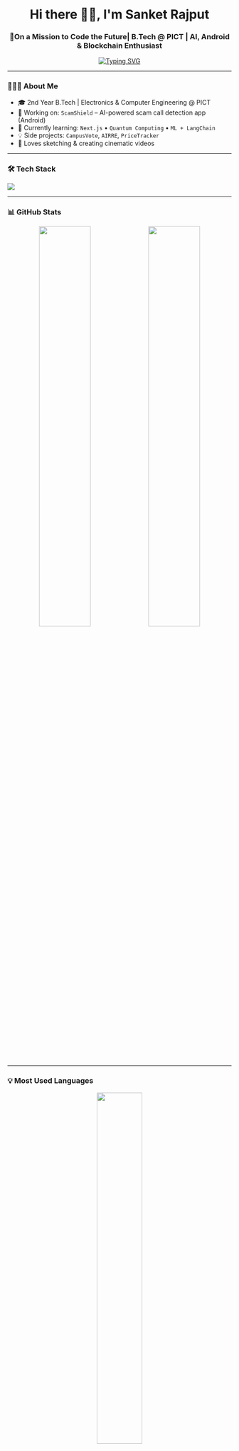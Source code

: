 <h1 align="center">Hi there 👋🏼, I'm Sanket Rajput</h1>
<h3 align="center">🚀On a Mission to Code the Future| B.Tech @ PICT | AI, Android & Blockchain Enthusiast</h3>

<p align="center">
  <a href="https://github.com/sanket-rajput">
    <img src="https://readme-typing-svg.demolab.com?font=Fira+Code&size=22&pause=1000&color=F75C7E&center=true&vCenter=true&width=435&lines=AI+Builder+%F0%9F%96%A5;Hackathon+Addict+%F0%9F%A7%91%E2%80%8D%F0%9F%92%BB;Blockchain+Dev+%F0%9F%92%B8;React+%2B+Next.js+Lover+%F0%9F%91%BB;2nd+Year+PICTian+%F0%9F%91%A9%E2%80%8D%F0%9F%8E%93" alt="Typing SVG" />
  </a>
</p>

---

### 👨🏽‍💻 About Me

- 🎓 2nd Year B.Tech | Electronics & Computer Engineering @ PICT
- 🔭 Working on: `ScamShield` – AI-powered scam call detection app (Android)
- 🌱 Currently learning: `Next.js` • `Quantum Computing` • `ML + LangChain`
- 💡 Side projects: `CampusVote`, `AIRRE`, `PriceTracker`
- 🎨 Loves sketching & creating cinematic videos

---

### 🛠️ Tech Stack

<p align="left">
  <img src="https://skillicons.dev/icons?i=react,nextjs,tailwind,js,ts,nodejs,java,kotlin,androidstudio,mongodb,firebase,py,figma,git,github" />
</p>

---

### 📊 GitHub Stats

<p align="center">
  <img src="https://github-readme-stats.vercel.app/api?username=sanket-rajput&show_icons=true&theme=tokyonight&hide=issues&count_private=true" width="48%"/>
  <img src="https://github-readme-streak-stats.herokuapp.com?user=sanket-rajput&theme=tokyonight" width="48%"/>
</p>

---

### 💡 Most Used Languages

<p align="center">
  <img src="https://github-readme-stats.vercel.app/api/top-langs/?username=sanket-rajput&layout=compact&theme=tokyonight&hide=html,css" width="45%"/>
</p>

---

### 🏆 GitHub Trophies

<p align="center">
  <img src="https://github-profile-trophy.vercel.app/?username=sanket-rajput&theme=tokyonight&row=1&column=7" />
</p>

---

### 📫 Connect with Me

<p align="left">
  <a href="https://www.linkedin.com/in/sanket-rajput-1b522b240/" target="_blank">
    <img src="https://img.shields.io/badge/LinkedIn-blue?logo=linkedin&style=for-the-badge" />
  </a>
  <a href="https://github.com/sanket-rajput" target="_blank">
    <img src="https://img.shields.io/badge/GitHub-000?logo=github&style=for-the-badge" />
  </a>
  <a href="https://www.instagram.com/_._sanket.__/" target="_blank">
    <img src="https://img.shields.io/badge/Instagram-E4405F?logo=instagram&style=for-the-badge" />
  </a>
</p>

---

### 📽️ Featured Projects

- 📦 **PriceTracker** – Compare & find genuine product prices across platforms
- 🔐 **CampusVote** – Blockchain-based voting system for campus elections
- 🧠 **ScamShield** – Real-time scam call detection with on-device AI
- 🚨 **AIRRE** – AI-based real-time emergency reporting web app


---

### 🧠 Fun Fact
> I debug in dark mode because the bugs are scared of the dark 🐞🌑

---

### ✨ Support My Projects

Give a ⭐️ to help more devs discover my work — it keeps me building 🙌

---

